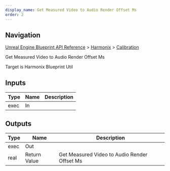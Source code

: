 ```yaml
---
display_name: Get Measured Video to Audio Render Offset Ms
order: 2
---
```

## Navigation

[Unreal Engine Blueprint API Reference](https://dev.epicgames.com/documentation/en-us/unreal-engine/BlueprintAPI) > [Harmonix](https://dev.epicgames.com/documentation/en-us/unreal-engine/BlueprintAPI/Harmonix) > [Calibration](https://dev.epicgames.com/documentation/en-us/unreal-engine/BlueprintAPI/Harmonix/Calibration)

Get Measured Video to Audio Render Offset Ms

Target is Harmonix Blueprint Util

## Inputs

| Type | Name | Description |
| --- | --- | --- |
| exec | In |  |

## Outputs

| Type | Name | Description |
| --- | --- | --- |
| exec | Out |  |
| real | Return Value | Get Measured Video to Audio Render Offset Ms |
